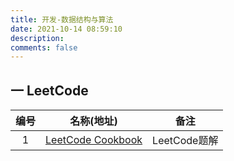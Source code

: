 ```yaml
---
title: 开发-数据结构与算法
date: 2021-10-14 08:59:10
description: 
comments: false
---
```

## 一 LeetCode

| 编号 |                          名称(地址)                          |     备注     |
| :--: | :----------------------------------------------------------: | :----------: |
|  1   | [LeetCode Cookbook](https://books.halfrost.com/leetcode/ChapterOne/Data_Structure/) | LeetCode题解 |